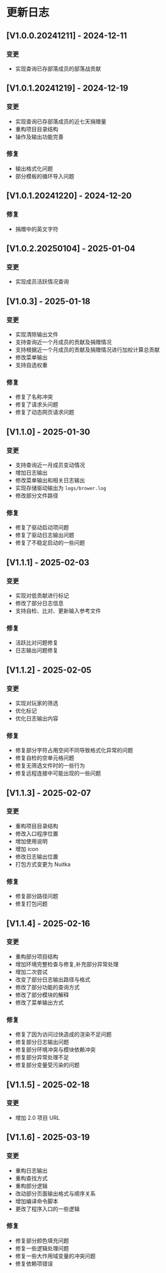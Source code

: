 # 更新日志

## [V1.0.0.20241211] - 2024-12-11

### 变更

-   实现查询已存部落成员的部落战贡献

## [V1.0.1.20241219] - 2024-12-19

### 变更

-   实现查询已存部落成员的近七天捐赠量
-   重构项目目录结构
-   操作及输出功能完善

### 修复

-   输出格式化问题
-   部分模板的循环导入问题

## [V1.0.1.20241220] - 2024-12-20

### 修复

-   捐赠中的英文字符

## [V1.0.2.20250104] - 2025-01-04

### 变更

-   实现成员活跃情况查询

## [V1.0.3] - 2025-01-18

### 变更

-   实现清除输出文件
-   支持查询近一个月成员的贡献及捐赠情况
-   支持根据近一个月成员的贡献及捐赠情况进行加权计算总贡献
-   修改菜单输出
-   支持自选权重

### 修复

-   修复了名称冲突
-   修复了请求头问题
-   修复了动态网页请求问题

## [V1.1.0] - 2025-01-30

### 变更

-   支持查询近一月成员变动情况
-   增加日志输出
-   修改菜单输出和相关日志输出
-   实现存储驱动输出为 `logs/brower.log`
-   修改部分文件路径

### 修复

-   修复了驱动启动项问题
-   修复了驱动日志输出问题
-   修复了不稳定启动的一些问题

## [V1.1.1] - 2025-02-03

### 变更

-   实现对低贡献进行标记
-   修改了部分日志信息
-   支持自检、比对、更新输入参考文件

### 修复

-   活跃比对问题修复
-   日志输出问题修复

## [V1.1.2] - 2025-02-05

### 变更

-   实现对玩家的筛选
-   优化标记
-   优化日志输出内容

### 修复

-   修复部分字符占用空间不同导致格式化异常的问题
-   修复自检的空单元格问题
-   修复无筛选文件时的一些行为
-   修复远程连接中可能出现的一些问题

## [V1.1.3] - 2025-02-07

### 变更

-   重构项目目录结构
-   修改入口程序位置
-   增加使用说明
-   增加 icon
-   修改日志输出位置
-   打包方式变更为 Nuitka

### 修复

-   修复部分路径问题
-   修复打包问题

## [V1.1.4] - 2025-02-16

### 变更

-   重构部分项目结构
-   增加环境完整检查与修复,补充部分异常处理
-   增加二次尝试
-   改变了部分日志输出路径与格式
-   修改了部分功能的查询方式
-   修改了部分模块的解释
-   修改了菜单输出方式

### 修复

-   修复了因为访问过快造成的渲染不足问题
-   修复部分日志输出问题
-   修复部分环境冲突与模块依赖冲突
-   修复部分异常处理不足
-   修复部分变量受污染的问题

## [V1.1.5] - 2025-02-18

### 变更

-   增加 2.0 项目 URL

## [V1.1.6] - 2025-03-19

### 变更

-   重构日志输出
-   重构查找方式
-   重构部分逻辑
-   改动部分页面输出格式与顺序关系
-   增加编译命令脚本
-   更改了程序入口的一些逻辑

### 修复

-   修复部分颜色填充问题
-   修复一些逻辑处理问题
-   修复一些大作用域变量的冲突问题
-   修复依赖项错误
